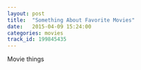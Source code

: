 ```yaml
---
layout: post
title:  "Something About Favorite Movies"
date:   2015-04-09 15:24:00
categories: movies
track_id: 199845435
---
```

Movie things